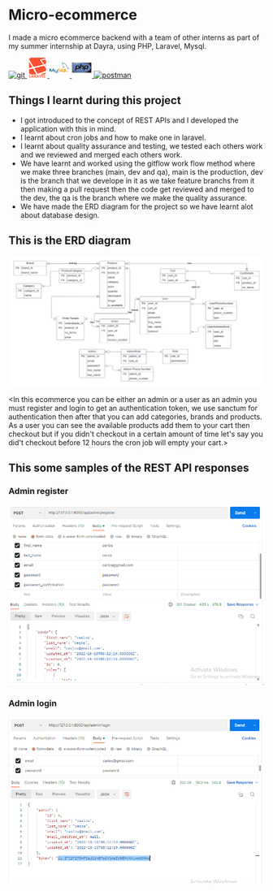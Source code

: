
# Micro-ecommerce

I made a micro ecommerce backend with a team of other interns as part of my summer internship at Dayra, using PHP, Laravel, Mysql.

<p align="left"> <a href="https://git-scm.com/" target="_blank" rel="noreferrer"> <img src="https://www.vectorlogo.zone/logos/git-scm/git-scm-icon.svg" alt="git" width="40" height="40"/> </a> <a href="https://laravel.com/" target="_blank" rel="noreferrer"> <img src="https://raw.githubusercontent.com/devicons/devicon/master/icons/laravel/laravel-plain-wordmark.svg" alt="laravel" width="40" height="40"/> </a> <a href="https://www.mysql.com/" target="_blank" rel="noreferrer"> <img src="https://raw.githubusercontent.com/devicons/devicon/master/icons/mysql/mysql-original-wordmark.svg" alt="mysql" width="40" height="40"/> </a> <a href="https://www.php.net" target="_blank" rel="noreferrer"> <img src="https://raw.githubusercontent.com/devicons/devicon/master/icons/php/php-original.svg" alt="php" width="40" height="40"/> </a> <a href="https://postman.com" target="_blank" rel="noreferrer"> <img src="https://www.vectorlogo.zone/logos/getpostman/getpostman-icon.svg" alt="postman" width="40" height="40"/> </a> </p>


<h2>Things I learnt during this project</h2>

<ul>
<li>I got introduced to the concept of REST APIs and I developed the application with this in mind. </li>
<li>I learnt about cron jobs and how to make one in laravel. </li>
<li>I learnt about quality assurance and testing, we tested each others work and we reviewed and merged each others work. </li>
<li>We have learnt and worked using the gitflow work flow method where we make three branches (main, dev and qa), main is the production, dev is the branch that we develope in it as we take feature branchs from it then making a pull request then the code get reviewed and merged to the dev, the qa is the branch where we make the quality assurance.</li>
<li>We have made the ERD diagram for the project so we have learnt alot about database design. </li>
</ul>


<h2>This is the ERD diagram</h2>

![](https://github.com/AdelBenAshraf/micro-ecommerce-backend/blob/main/project_showcase/micro-ecommerce-erd-digram-v4.png)

<In this ecommerce you can be either an admin or a user as an admin you must register and login to get an authentication token, we use sanctum for authentication then after that you can add categories, brands and products.
As a user you can see the available products add them to your cart then checkout but if you didn't checkout in a certain amount of time let's say you did't checkout before 12 hours the cron job will empty your cart.>

<h2>This some samples of the REST API responses</h2>

<h3>Admin register</h3>

![](https://github.com/AdelBenAshraf/micro-ecommerce-backend/blob/main/project_showcase/admin-register.PNG)

<h3>Admin login</h3>

![](https://github.com/AdelBenAshraf/micro-ecommerce-backend/blob/main/project_showcase/admin-login.PNG)

